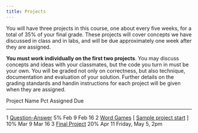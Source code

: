 ```yaml
---
title: Projects
---
```


You will have three projects in this course, one about every five weeks,
for a total of 35% of your final grade. These projects will cover
concepts we have discussed in class and in labs, and will be due
approximately one week after they are assigned.

**You must work individually on the first two projects**. You may
discuss concepts and ideas with your classmates, but the code you turn
in must be your own. You will be graded not only on correctness, but
also technique, documentation and evaluation of your solution. Further
details on the grading standards and handin instructions for each
project will be given when they are assigned.

Project   Name                                                                                                                    Pct Assigned   Due
--------- ---------------------------------------------------                                                                     --- ---------- --------------------
1         [Question-Answer](http://mgoadric.github.io/csci150/projects/project1_if.html)                                          5%  Feb 9      Feb 16
2         [Word Games](http://mgoadric.github.io/csci150/projects/project2.html) [ [Sample project start](static/project2.py) ]   10% Mar 9      Mar 16
3         [Final Project](labs/final.html)                                                                                        20% Apr 11     Friday, May 5, 2pm
